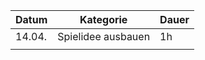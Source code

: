 | Datum  | Kategorie | Dauer |
|--------|-----------|-------|
| 14.04. | Spielidee ausbauen | 1h |
| | | |